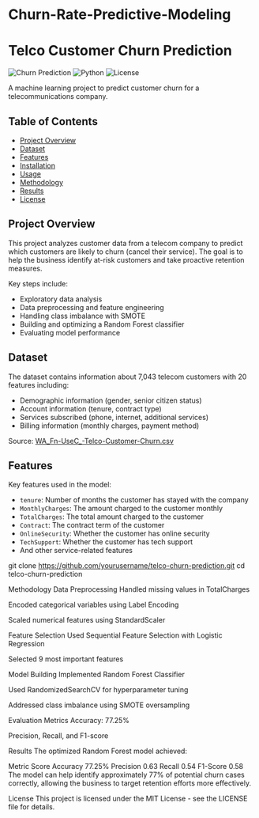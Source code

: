 # Churn-Rate-Predictive-Modeling

# Telco Customer Churn Prediction

![Churn Prediction](https://img.shields.io/badge/Type-Machine_Learning-blue) 
![Python](https://img.shields.io/badge/Python-3.8%2B-green)
![License](https://img.shields.io/badge/License-MIT-orange)

A machine learning project to predict customer churn for a telecommunications company.

## Table of Contents
- [Project Overview](#project-overview)
- [Dataset](#dataset)
- [Features](#features)
- [Installation](#installation)
- [Usage](#usage)
- [Methodology](#methodology)
- [Results](#results)
- [License](#license)

## Project Overview

This project analyzes customer data from a telecom company to predict which customers are likely to churn (cancel their service). The goal is to help the business identify at-risk customers and take proactive retention measures.

Key steps include:
- Exploratory data analysis
- Data preprocessing and feature engineering
- Handling class imbalance with SMOTE
- Building and optimizing a Random Forest classifier
- Evaluating model performance

## Dataset

The dataset contains information about 7,043 telecom customers with 20 features including:

- Demographic information (gender, senior citizen status)
- Account information (tenure, contract type)
- Services subscribed (phone, internet, additional services)
- Billing information (monthly charges, payment method)

Source: [WA_Fn-UseC_-Telco-Customer-Churn.csv](https://www.kaggle.com/datasets/blastchar/telco-customer-churn)

## Features

Key features used in the model:
- `tenure`: Number of months the customer has stayed with the company
- `MonthlyCharges`: The amount charged to the customer monthly
- `TotalCharges`: The total amount charged to the customer
- `Contract`: The contract term of the customer
- `OnlineSecurity`: Whether the customer has online security
- `TechSupport`: Whether the customer has tech support
- And other service-related features



git clone https://github.com/yourusername/telco-churn-prediction.git
cd telco-churn-prediction

Methodology
Data Preprocessing
Handled missing values in TotalCharges

Encoded categorical variables using Label Encoding

Scaled numerical features using StandardScaler

Feature Selection
Used Sequential Feature Selection with Logistic Regression

Selected 9 most important features

Model Building
Implemented Random Forest Classifier

Used RandomizedSearchCV for hyperparameter tuning

Addressed class imbalance using SMOTE oversampling

Evaluation Metrics
Accuracy: 77.25%

Precision, Recall, and F1-score

Results
The optimized Random Forest model achieved:

Metric	Score
Accuracy	77.25%
Precision	0.63
Recall	0.54
F1-Score	0.58
The model can help identify approximately 77% of potential churn cases correctly, allowing the business to target retention efforts more effectively.

License
This project is licensed under the MIT License - see the LICENSE file for details.


